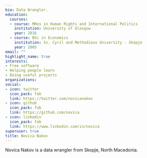 ```yaml
---
bio: Data Wrangler.
education:
  courses:
  - course: MRes in Human Rights and International Politics
    institution: University of Glasgow
    year: 2016
  - course: BSc in Economics
    institution: Ss. Cyril and Methodious University - Skopje
    year: 2005
email: ""
highlight_name: true
interests:
- Free software
- Helping people learn
- Doing useful projects
organizations:
social:
- icon: twitter
  icon_pack: fab
  link: https://twitter.com/novicanakov
- icon: github
  icon_pack: fab
  link: https://github.com/novica
- icon: linkedin
  icon_pack: fab
  link: https://www.linkedin.com/in/novica
superuser: true
title: Novica Nakov
---
```


Novica Nakov is a data wrangler from Skopje, North Macedonia.


